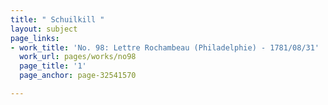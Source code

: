 ```yaml
---
title: " Schuilkill "
layout: subject
page_links:
- work_title: 'No. 98: Lettre Rochambeau (Philadelphie) - 1781/08/31'
  work_url: pages/works/no98
  page_title: '1'
  page_anchor: page-32541570

---
```

